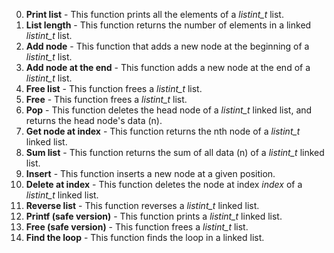 0. **Print list** - This function prints all the elements of a *listint_t* list.
1. **List length** - This function returns the number of elements in a linked *listint_t* list.
2. **Add node** - This function that adds a new node at the beginning of a *listint_t* list.
3. **Add node at the end** - This function adds a new node at the end of a *listint_t* list.
4. **Free list** - This function frees a *listint_t* list.
5. **Free** - This function frees a *listint_t* list.
6. **Pop** - This function deletes the head node of a *listint_t* linked list, and returns the head node's data (n).
7. **Get node at index** - This function returns the nth node of a *listint_t* linked list.
8. **Sum list** - This function returns the sum of all data (n) of a *listint_t* linked list.
9. **Insert** - This function inserts a new node at a given position.
10. **Delete at index** - This function deletes the node at index *index* of a *listint_t* linked list.
11. **Reverse list** - This function reverses a *listint_t* linked list.
12. **Printf (safe version)** - This function prints a *listint_t* linked list.
13. **Free (safe version)** - This function frees a *listint_t* list.
14. **Find the loop** - This function finds the loop in a linked list.
